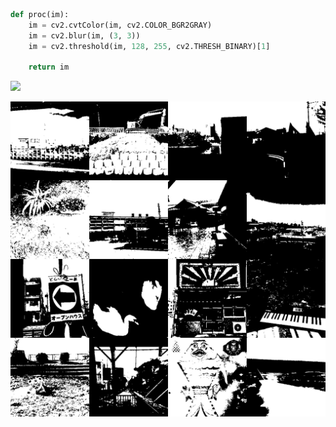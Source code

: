 ```python
def proc(im):
    im = cv2.cvtColor(im, cv2.COLOR_BGR2GRAY)
    im = cv2.blur(im, (3, 3))
    im = cv2.threshold(im, 128, 255, cv2.THRESH_BINARY)[1]

    return im
```

![](./images/00_src.png)

![](./images/03_thresh.png)
